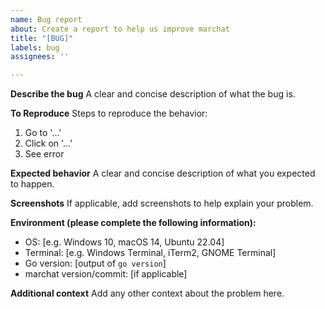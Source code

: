 ```yaml
---
name: Bug report
about: Create a report to help us improve marchat
title: "[BUG]"
labels: bug
assignees: ''

---
```


**Describe the bug**
A clear and concise description of what the bug is.

**To Reproduce**
Steps to reproduce the behavior:
1. Go to '...'
2. Click on '...'
3. See error

**Expected behavior**
A clear and concise description of what you expected to happen.

**Screenshots**
If applicable, add screenshots to help explain your problem.

**Environment (please complete the following information):**
- OS: [e.g. Windows 10, macOS 14, Ubuntu 22.04]
- Terminal: [e.g. Windows Terminal, iTerm2, GNOME Terminal]
- Go version: [output of `go version`]
- marchat version/commit: [if applicable]

**Additional context**
Add any other context about the problem here.
